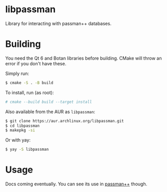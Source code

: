# libpassman
Library for interacting with passman++ databases.

# Building
You need the Qt 6 and Botan libraries before building. CMake will throw an error if you don't have these.

Simply run:
```bash
$ cmake -S . -B build
```

To install, run (as root):
```bash
# cmake --build build --target install
```

Also available from the AUR as `libpassman`:
```bash
$ git clone https://aur.archlinux.org/libpassman.git
$ cd libpassman
$ makepkg -si
```

Or with yay:
```bash
$ yay -S libpassman
```

# Usage
Docs coming eventually. You can see its use in [passman++](https://github.com/binex-dsk/passmanpp) though.
